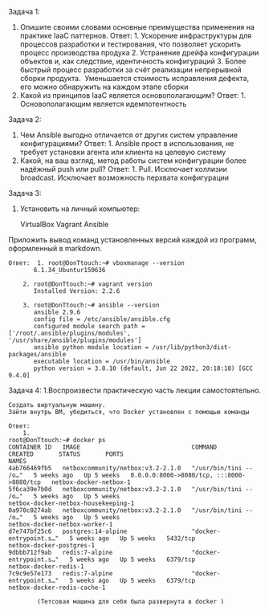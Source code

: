 Задача 1:
1. Опишите своими словами основные преимущества применения на практике IaaC паттернов.
	Ответ:
		1. Ускорение инфраструктуры для процессов разработки и тестирования, что позволяет ускорить процесс производства продука
		2. Устранение дрейфа конфигурации объектов и, как следствие, идентичность конфигураций
		3. Более быстрый процесс разработки за счёт реализации непрерывной сборки продукта.  Уменьшается стоимость исправления дефекта, его можно обнаружить на каждом этапе сборки
2. Какой из принципов IaaC является основополагающим?
	Ответ:
		1. Основополагающим является идемпотентность


Задача 2:
1. Чем Ansible выгодно отличается от других систем управление конфигурациями?
	Ответ:
		1. Ansible прост в использования, не требует установки агента или клиента на целевую систему
2. Какой, на ваш взгляд, метод работы систем конфигурации более надёжный push или pull?
	Ответ:
		1. Pull. Исключает коллизии broadcast. Исключает возможность перхвата конфигурации


Задача 3:
1. Установить на личный компьютер:

    VirtualBox
    Vagrant
    Ansible

Приложить вывод команд установленных версий каждой из программ, оформленный в markdown.

	Ответ:  1. root@DonTtouch:~# vboxmanage --version
		   6.1.34_Ubuntur150636

		2. root@DonTtouch:~# vagrant version
		   Installed Version: 2.2.6

		3. root@DonTtouch:~# ansible --version
		   ansible 2.9.6
		   config file = /etc/ansible/ansible.cfg
		   configured module search path = ['/root/.ansible/plugins/modules', '/usr/share/ansible/plugins/modules']
		   ansible python module location = /usr/lib/python3/dist-packages/ansible
		   executable location = /usr/bin/ansible
		   python version = 3.8.10 (default, Jun 22 2022, 20:18:18) [GCC 9.4.0]


Задача 4:
1.Воспроизвести практическую часть лекции самостоятельно.

    Создать виртуальную машину.
    Зайти внутрь ВМ, убедиться, что Docker установлен с помощью команды

	Ответ:
		1. 
	root@DonTtouch:~# docker ps
	CONTAINER ID   IMAGE                               COMMAND                  CREATED       STATUS       PORTS                                       NAMES
	4ab766469fb5   netboxcommunity/netbox:v3.2-2.1.0   "/usr/bin/tini -- /o…"   5 weeks ago   Up 5 weeks   0.0.0.0:8000->8080/tcp, :::8000->8080/tcp   netbox-docker-netbox-1
	5f6ca39e7b0d   netboxcommunity/netbox:v3.2-2.1.0   "/usr/bin/tini -- /o…"   5 weeks ago   Up 5 weeks                                               netbox-docker-netbox-housekeeping-1
	0a970c0274ab   netboxcommunity/netbox:v3.2-2.1.0   "/usr/bin/tini -- /o…"   5 weeks ago   Up 5 weeks                                               netbox-docker-netbox-worker-1
	d7e747bf25c6   postgres:14-alpine                  "docker-entrypoint.s…"   5 weeks ago   Up 5 weeks   5432/tcp                                    netbox-docker-postgres-1
	9dbbb712f9ab   redis:7-alpine                      "docker-entrypoint.s…"   5 weeks ago   Up 5 weeks   6379/tcp                                    netbox-docker-redis-1
	7c9c9e57e173   redis:7-alpine                      "docker-entrypoint.s…"   5 weeks ago   Up 5 weeks   6379/tcp                                    netbox-docker-redis-cache-1

			(Тетсовая машина для себя была развернута в docker )
